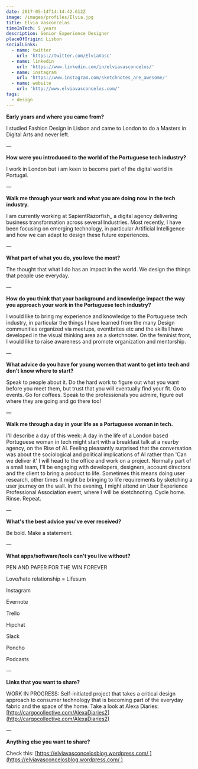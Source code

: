 ```yaml
---
date: 2017-05-14T14:14:42.612Z
image: /images/profiles/Elvia.jpg
title: Elvia Vasconcelos
timeInTech: 5 years
description: Senior Experience Designer
placeOfOrigin: Lisbon
socialLinks:
  - name: twitter
    url: 'https://twitter.com/ElviaVasc'
  - name: linkedin
    url: 'https://www.linkedin.com/in/elviavasconcelos/'
  - name: instagram
    url: 'https://www.instagram.com/sketchnotes_are_awesome/'
  - name: website
    url: 'http://www.elviavasconcelos.com/'
tags:
  - design
---
```

**Early years and where you
came from?**

I studied Fashion Design in Lisbon and came to London to do a Masters in Digital Arts and never left.

—

**How were you introduced
to the world of the Portuguese tech industry?**

I work in London but i am keen to become part of the digital world in Portugal.

—

**Walk me through your work
and what you are doing now in the tech industry.**

I am currently working at SapientRazorfish_ a digital agency delivering business transformation across several Industries. Most recently, I have been focusing on emerging technology, in particular Artificial Intelligence and how we can adapt to design these future experiences.

—

**What part of what you do,
you love the most?**

The thought that what I do has an impact in the world. We design the things that people use everyday.

—

**How do you think that your
background and knowledge impact the way you approach your work in the
Portuguese tech industry?**

I would like to bring my experience and knowledge to the Portuguese tech industry, in particular the things I have learned from the many Design communities organized via meetups, eventbrites etc and the skills I have developed in the visual thinking area as a sketchnoter. On the feminist front, I would like to raise awareness and promote organization and mentorship.

—

**What advice do you have
for young women that want to get into tech and don’t know where to start?**

Speak to people about it. Do the hard work to figure out what you want before you meet them, but trust that you will eventually find your fit. Go to events. Go for coffees. Speak to the professionals you admire, figure out where they are going and go there too!

— 

**Walk me through a day in
your life as a Portuguese woman in tech.**

I'll describe a day of this week: A day in the life of a London based Portuguese woman in tech might start with a breakfast talk at a nearby agency, on the Rise of AI. Feeling pleasantly surprised that the conversation was about the sociological and political implications of AI rather than 'Can we deliver it' I will head to the office and work on a project. Normally part of a small team, I'll be engaging with developers, designers, account directors and the client to bring a product to life. Sometimes this means doing user research, other times it might be bringing to life requirements by sketching a user journey on the wall. In the evening, I might attend an User Experience Professional Association event, where I will be sketchnoting. Cycle home. Rinse. Repeat.

—

**What's the best advice
you've ever received?**

Be bold. Make a statement.

—

**What apps/software/tools
can't you live without?**

PEN AND PAPER FOR THE WIN FOREVER

Love/hate relationship = Lifesum

Instagram

Evernote

Trello

Hipchat

Slack

Poncho

Podcasts

—

**Links that you want to share?**

WORK IN PROGRESS: Self-initiated project that takes a critical design approach to consumer technology that is becoming part of the everyday fabric and the space of the home. Take a look at Alexa Diaries: [http://cargocollective.com/AlexaDiaries2](http://cargocollective.com/AlexaDiaries2)

—

**Anything
else you want to share?**

Check this: [https://elviavasconcelosblog.wordpress.com/ ](https://elviavasconcelosblog.wordpress.com/ )

